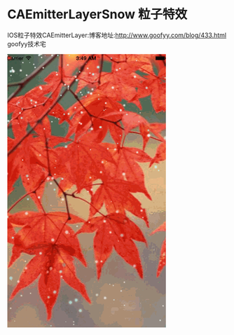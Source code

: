 # CAEmitterLayerSnow 粒子特效
IOS粒子特效CAEmitterLayer:博客地址:http://www.goofyy.com/blog/433.html
goofyy技术宅

![Alt Text](https://github.com/mgoofyy/CAEmitterLayerSnow/blob/master/snow.gif)
